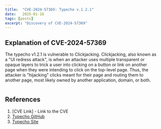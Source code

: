 ```yaml
---
title:  "CVE-2024-57369: Typecho v.1.2.1"
date:   2025-01-16
tags: [posts]
excerpt: "Discovery of CVE-2024-57369"
---
```

Explanation of CVE-2024-57369
---

The typecho v1.2.1 is vulnerable to Clickjacking. Clickjacking, also known as a "UI redress attack", is when an attacker uses multiple transparent or opaque layers to
trick a user into clicking on a button or link on another page when they were intending to click on the top-level page. Thus, the attacker is "hijacking" clicks meant
for their page and routing them to another page, most likely owned by another application, domain, or both.

<img src="{{ site.url }}{{ site.baseurl }}/images/CVE-2024-57369-Typecho-Home.JPG" alt="">

References
---
1. [CVE Link] - Link to the CVE
2. [Typecho GitHub](https://github.com/typecho/typecho)
3. [Typecho Site](https://typecho.org/)
